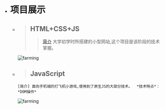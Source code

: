 + # 项目展示
    + > ## HTML+CSS+JS
        >>[简介]: https://rgun9.github.io/farming "种地项目"
         [简介] 大学初学时所搭建的小型网站,这个项目是该阶段的技术掌握。

         ![farming](https://rgun9.github.io/img/farming.png)
    + > ## JavaScript
         >>[简介]: https://rgun9.github.io/plan "打飞机小游戏"
           
          [简介] 面向手机端的打飞机小游戏,使用到了原生JS的大部分技术。  *技术特点*：*DOM操作*

         ![farming](https://rgun9.github.io/img/plan.png)